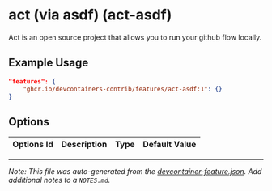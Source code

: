 
# act (via asdf) (act-asdf)

Act is an open source project that allows you to run your github flow locally.

## Example Usage

```json
"features": {
    "ghcr.io/devcontainers-contrib/features/act-asdf:1": {}
}
```

## Options

| Options Id | Description | Type | Default Value |
|-----|-----|-----|-----|




---

_Note: This file was auto-generated from the [devcontainer-feature.json](https://github.com/devcontainers-contrib/features/blob/main/src/act-asdf/devcontainer-feature.json).  Add additional notes to a `NOTES.md`._
